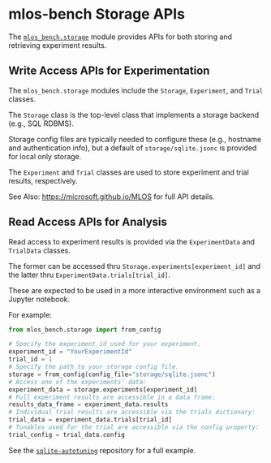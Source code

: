 # mlos-bench Storage APIs

The [`mlos_bench.storage`](./) module provides APIs for both storing and retrieving experiment results.

## Write Access APIs for Experimentation

The `mlos_bench.storage` modules include the `Storage`, `Experiment`, and `Trial` classes.

The `Storage` class is the top-level class that implements a storage backend (e.g., SQL RDBMS).

Storage config files are typically needed to configure these (e.g., hostname and authentication info), but a default of `storage/sqlite.jsonc` is provided for local only storage.

The `Experiment` and `Trial` classes are used to store experiment and trial results, respectively.

See Also: <https://microsoft.github.io/MLOS> for full API details.

## Read Access APIs for Analysis

Read access to experiment results is provided via the `ExperimentData` and `TrialData` classes.

The former can be accessed thru `Storage.experiments[experiment_id]` and the latter thru `ExperimentData.trials[trial_id]`.

These are expected to be used in a more interactive environment such as a Jupyter notebook.

For example:

```python
from mlos_bench.storage import from_config

# Specify the experiment_id used for your experiment.
experiment_id = "YourExperimentId"
trial_id = 1
# Specify the path to your storage config file.
storage = from_config(config_file="storage/sqlite.jsonc")
# Access one of the experiments' data:
experiment_data = storage.experiments[experiment_id]
# Full experiment results are accessible in a data frame:
results_data_frame = experiment_data.results
# Individual trial results are accessible via the trials dictionary:
trial_data = experiment_data.trials[trial_id]
# Tunables used for the trial are accessible via the config property:
trial_config = trial_data.config
```

See the [`sqlite-autotuning`](https://github.com/Microsoft-CISL/sqlite-autotuning) repository for a full example.

